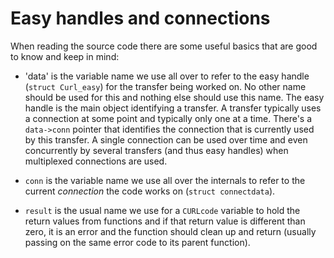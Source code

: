 # Easy handles and connections

When reading the source code there are some useful basics that are good to
know and keep in mind:

 - 'data' is the variable name we use all over to refer to the easy handle
   (`struct Curl_easy`) for the transfer being worked on. No other name should
   be used for this and nothing else should use this name. The easy handle is
   the main object identifying a transfer. A transfer typically uses a
   connection at some point and typically only one at a time. There's a
   `data->conn` pointer that identifies the connection that is currently used
   by this transfer. A single connection can be used over time and even
   concurrently by several transfers (and thus easy handles) when multiplexed
   connections are used.

 - `conn` is the variable name we use all over the internals to refer to the
   current *connection* the code works on (`struct connectdata`).

 - `result` is the usual name we use for a `CURLcode` variable to hold the
   return values from functions and if that return value is different than
   zero, it is an error and the function should clean up and return (usually
   passing on the same error code to its parent function).
